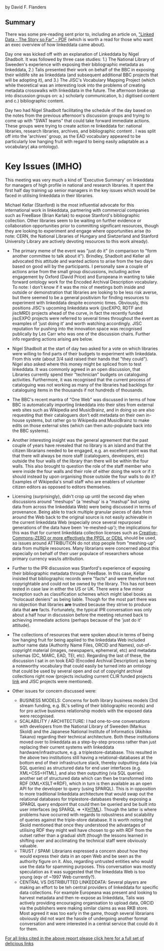 by David F. Flanders

## Summary ##
There was some pre-reading sent prior to, including an article on,  ["Linked Data - The Story so Far" - PDF](http://wwwtomheath.com/papers/bizer-heath-berners-lee-ijswis-linked-data.pdf) (which is worth a read for those who want an exec overview of how linkeddata came about).

Day one was kicked off with an explanation of Linkeddata by Nigel Shadbolt.  It was followed by three case studies: 1.) The National Library of Sweeden's experience with exposing their bibliographic metadata as linkeddata, 2.) Talis presented their work on behalf of the BBC in exposing their wildlife site as linkeddata (and subsequent additional BBC projects that will be adopting it), and 3.) The JISC's Vocabulary Mapping Project (which while theoretical was an interesting look into the problems of creating metadata crosswalks with linkeddata in the future. The afternoon broke up into discussion groups on: a.) scholarly communication, b.) digitised content and c.) bibliographic content.

Day two had Nigel Shadbolt facilitating the schedule of the day based on the notes from the previous afternoon's discussion groups and trying to come up with "SWAT teams" that could take forward immediate actions.  These groups were trying to create action re linkeddata for: national libraries, research libraries, archives, and bibliographic content .  I was split off into the 'archives' group, as the EAD vocabulary appeared to be particularly low hanging fruit with regard to being easily adaptable as a vocabulary( aka ontology).

# Key Issues (IMHO) #

This meeting was very much a kind of 'Executive Summary' on linkeddata for managers of high profile in national and research libraries.  It spent the first half day training up senior managers in the key issues which would be faced in utilising linkeddata in their libraries.

Michael Kellar (Stanford) is the most influential advocate for this international work in linkeddata, partnering with commercial companies such as FreeBase (Brian Karlak) to expose Stanford's bibliographic collection.  Other libraries seem to be waiting on further evidence or collaboration opportunities prior to committing significant resources, though they are looking to experiment and engage where opportunities arise (to note: CERN, the National Libraries of Hungary and Siwtzerland and Stanford University Library are actively devoting resources to this work already).

  * The primary meme of the event was "just do it" (in comparison to "form another committee to talk about it").  Brindley, Shadbolt and Keller all advocated this attitude and wanted actions to arise from the two days based on good will by the participants.  I personally saw a couple of actions arise from the small group discussions, including active engagement by Oxford (David Price) and Europeana in wanting to take forward ontology work for the Encoded Archival Description vocabulary.  To note: I don't know if it was the mix of meetings both inside and outside or demonstration that libraries are looking to be less risk averse, but there seemed to be a general positivism for finding resources to experiment with linkeddata despite economic times.  Obviously, this positions JISC's upcoming linkeddata work (jiscEXPO, RDTF and jiscMRD) projects ahead of the curve, in fact the recently funded jiscEXPO projects were referred to several times throughout the event as examples of 'just doing it' and worth watching accordingly. JISC reputation for pushing into the innovation space was recognised publically by Les Carr who was one of the discussion chairs.  Further info regarding actions arising are below.

  * Nigel Shadbolt at the start of day two asked for a vote on which libraries were willing to find parts of their budgets to experiment with linkeddata.  From this vote (about 3/4 said raised their hands that "they could"). Nigel also asked where this money might be spliced from to test linkeddata.  It was commonly agreed in an open discussion, that Libraries currently spend their "technician" budgets on cataloguing activities.  Furthermore, it was recognised that the current process of cataloguing was not working as many of the libraries had backlogs for cataloguing items in the thousands if not hundreds of thousands.

  * The BBC's recent mantra of "One Web" was discussed in terms of how BBC is automatically importing linkeddata into their sites from external web sites such as Wikipedia and MusicBrainz, and in doing so are also requesting that their cataloguers don't edit metadata on their own in-house systems, but rather go to Wikipedia and MusicBrainz to make edits on those external sites (which can then auto-populate back into the BBC systems).

  * Another interesting insight was the general agreement that the past couple of years have revealed that no library is an island and that the citizen librarians needed to be engaged, e.g. an excellent point was that that there will always be more staff (cataloguers, developers, etc) outside the four walls of the library than there will be within the four walls.  This also brought to question the role of the staff member who were inside the four walls and their role of either doing the work or if it should instead by upon organising those outside the four walls to do it?  Examples of Wikipedia's small staff who are enablers of volunteer citizen editors as opposed to editors themselves.

  * Licensing (surprisingly), didn't crop up until the second day when discussions around "meshups" (a 'meshup' is a "mashup" but using data from across the linkeddata Web) were being discussed in terms of provenance.  Being able to track multiple granular pieces of data from around the Web back to the original source is not easily achievable in the current linkeddata Web (especially once several repurposed generations of the data have been 're-meshed-up'); the implications for this was that for current linkeddata collection licenses such as [Creative-Commons-ZERO or more effectively the PPDL or ODbL](http://www.opendefinition.org/licenses/)  should be used, so issues around ATTRIBUTION do not stop people from "meshing-up" data from multiple resources.  Many librarians were concerned about this especially on behalf of their user populace of researchers whose primary currency was/is attribution.

  * Further to the IPR discussion was Stanford's experience of exposing their bibliographic metadata through FreeBase.  In this case, Kellar insisted that bibliographic records were "facts" and were therefore not copyrightable and could not be owned by the library.  This has not been tested in case law in either the US or UK.  There were a few minor exception such as classification schemes which might label books as "holocaust deniers" as being liable.  Though for the most part there was no objection that libraries **are** trusted because they strive to produce data that **are** facts. Fortunately, the typical IPR conversation was only about a half hour in discussion before the meeting returned back to achieving immediate actions (perhaps because of the 'just do it' attitude).

  * The collections of resources that were spoken about in terms of being low hanging fruit for being applied to the linkeddata Web included author name data (Authority Name Files, ORCID and Names), out-of-copyright material (images, newspapers, ephemeral, etc) and metadata schemas (DC, MARC, EAD, TEI, etc).  Regarding the last of these, the discussion I sat in on took EAD (Encoded Archival Description) as being a noteworthy vocabulary that could easily be turned into an ontology that could be used by several open and out of copyright archival collections right now (projects including current CLIR funded projects [link](link.md) and JISC projects were mentioned).

  * Other issues for concern discussed were:
    * BUSINESS MODELS:  Concerns for both library business models (3rd stream funding, e.g. BL's selling of their bibliographic records) and for pro active business relationship models with the exposed data were recognised.
    * SCALABILITY / ARCHITECTURE: I had one-to-one conversations with developers from the National Library of Sweeden (Markus Skold) and the Japanese National Institute of Informatics (Akihiko Takano) regarding their technical architecture.  Both these institutions moved over to linkeddata as a step-by-step process rather than just replacing their current systems with linkeddata hardware/infrastructure, e.g. a triplestore-database.  This resulted in the above two institutions still having a relational-databases at the bottom end of their infrastructure stack, thereby outputting data (via SQL queries) as structured data for end user interfaces (e.g. XML+CSS=HTML), and also then outputting (via SQL queries) another set of structured data which can then be transformed into RDF (XML+XSLT=>RDF), which in turn is then available as an open API for the developer to query (using SPARQL).  This is in opposition to more traditional linkeddata architecture that would swap out the relational databases for triplestore-databases thereby exposing a SPARQL query endpoint that could then be queried and be built into user interfaces (eg SPARQL => +X[HTML](HTML.md)).  Though the latter is where problems have occurred with regards to robustness and scalability of queries against the triple-store database.  It is worth noting that Skold mentioned that once they understood the advantages of utilising RDF they might well have chosen to go with RDF from the outset rather than a gradual shift (though the lessons learned in shifting over and acclimating the technical staff were obviously valuable.
    * TRUST / SPAM: Librarians expressed a concern about how they would express their data in an open Web and be seen as the authority figure on it.  Also, regarding untrusted entities who would use the data for spamming purposes.  This conversation was mostly speculation as it was suggested that the linkeddata Web is too young (eqv of ~1997 Web currently?).
    * CENTRAL VS DISTRIBUTTED LINKEDDATA: Several players are making an effort to be teh central providers of linkeddata for specific data collections.  For example Europeana was present and looking to harvest metadata and then re-expose as linkeddata, Talis was actively providing encouraging organisation to upload data, ORCID via the publishers were making similar claims as was RKB store.  Most agreed it was too early in the game, though several librarians obviously did not want the hassle of undergoing another format conversation and were interested in a central service that could do it for them.

[For all links cited in the above report please click here for a full set of delicious links](http://delicious.com/DFFlanders/linkeddata+bl)